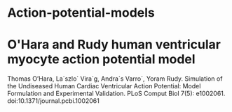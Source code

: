 # Action-potential-models
# O'Hara and Rudy human ventricular myocyte action potential model

Thomas O’Hara, La´szlo´ Vira´g, Andra´s Varro´, Yoram Rudy.
Simulation of the Undiseased Human Cardiac Ventricular Action Potential: Model Formulation and Experimental Validation.
PLoS Comput Biol 7(5): e1002061. doi:10.1371/journal.pcbi.1002061
